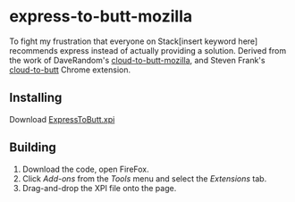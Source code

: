 # express-to-butt-mozilla

To fight my frustration that everyone on Stack[insert keyword here] recommends express instead of actually providing a solution. Derived from the work of DaveRandom's [cloud-to-butt-mozilla](https://github.com/DaveRandom/cloud-to-butt-mozilla), and Steven Frank's [cloud-to-butt](https://github.com/panicsteve/cloud-to-butt) Chrome extension.


## Installing

Download [ExpressToButt.xpi](https://github.com/DicaxDorcas/express-to-butt-mozilla/blob/master/ExpressToButt.xpi?raw=true)


## Building

1. Download the code, open FireFox.
2. Click *Add-ons* from the *Tools* menu and select the *Extensions* tab.
3. Drag-and-drop the XPI file onto the page.
